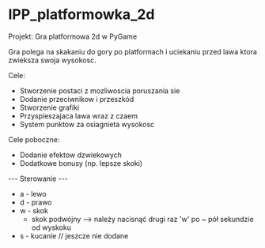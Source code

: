 # IPP_platformowka_2d

Projekt: Gra platformowa 2d w PyGame

Gra polega na skakaniu do gory po platformach i uciekaniu przed lawa ktora zwieksza swoja wysokosc.

Cele:
 * Stworzenie postaci z mozliwoscia poruszania sie
 * Dodanie przeciwnikow i przeszkód
 * Stworzenie grafiki
 * Przyspieszajaca lawa wraz z czaem
 * System punktow za osiagnieta wysokosc 
 
 
Cele poboczne:
 * Dodanie efektow dzwiekowych
 * Dodatkowe bonusy (np. lepsze skoki)
 
 --- Sterowanie ---
 
 * a - lewo
 * d - prawo
 * w - skok 
    * skok podwójny --> należy nacisnąć drugi raz 'w' po ~ pół sekundzie od wyskoku
 * s - kucanie // jeszcze nie dodane
